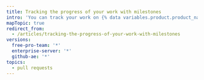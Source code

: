 ```yaml
---
title: Tracking the progress of your work with milestones
intro: 'You can track your work on {% data variables.product.product_name %} by creating milestones with associated issues and pull requests.'
mapTopic: true
redirect_from:
  - /articles/tracking-the-progress-of-your-work-with-milestones
versions:
  free-pro-team: '*'
  enterprise-server: '*'
  github-ae: '*'
topics:
  - pull requests
---
```



